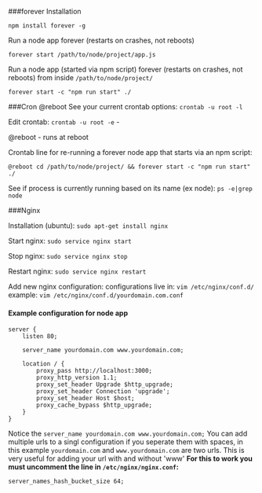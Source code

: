 
###forever
Installation
```
npm install forever -g
```
Run a node app forever (restarts on crashes, not reboots)
```
forever start /path/to/node/project/app.js
```

Run a node app (started via npm script) forever (restarts on crashes, not reboots)
from inside `/path/to/node/project/`
```
forever start -c "npm run start" ./
```

###Cron @reboot
See your current crontab options:
`crontab -u root -l`  

Edit crontab:
`crontab -u root -e` - 

@reboot - runs at reboot


Crontab line for re-running a forever node app that starts via an npm script:

`@reboot cd /path/to/node/project/ && forever start -c "npm run start" ./`

See if process is currently running based on its name (ex node):
`ps -e|grep node`

###Nginx

Installation (ubuntu):
`sudo apt-get install nginx`

Start nginx:
`sudo service nginx start`

Stop nginx:
`sudo service nginx stop`

Restart nginx:
`sudo service nginx restart`

 
Add new nginx configuration:
configurations live in: `vim /etc/nginx/conf.d/`
example: `vim /etc/nginx/conf.d/yourdomain.com.conf`

#### Example configuration for node app
```
server {
    listen 80;

    server_name yourdomain.com www.yourdomain.com;

    location / {
        proxy_pass http://localhost:3000;
        proxy_http_version 1.1;
        proxy_set_header Upgrade $http_upgrade;
        proxy_set_header Connection 'upgrade';
        proxy_set_header Host $host;
        proxy_cache_bypass $http_upgrade;
    }
}
```
Notice the `server_name yourdomain.com www.yourdomain.com;` You can add multiple urls to a singl configuration if you seperate them with spaces, in this example `yourdomain.com` and `www.yourdomain.com` are two urls. 
This is very useful for adding your url with and without 'www'
**For this to work you must uncomment the line in `/etc/nginx/nginx.conf`:**
```
server_names_hash_bucket_size 64;
```
